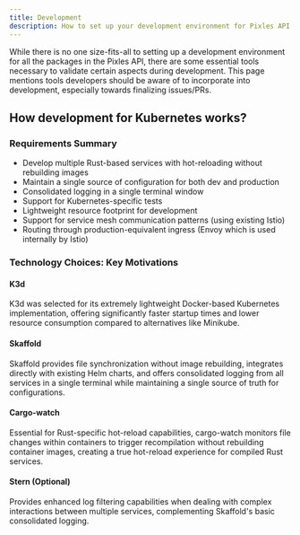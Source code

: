 ```yaml
---
title: Development
description: How to set up your development environment for Pixles API.
---
```


While there is no one size-fits-all to setting up a development environment for all the packages in the Pixles API, there are some essential tools necessary to validate certain aspects during development. This page mentions tools developers should be aware of to incorporate into development, especially towards finalizing issues/PRs.

## How development for Kubernetes works?

### Requirements Summary

- Develop multiple Rust-based services with hot-reloading without rebuilding images
- Maintain a single source of configuration for both dev and production
- Consolidated logging in a single terminal window
- Support for Kubernetes-specific tests
- Lightweight resource footprint for development
- Support for service mesh communication patterns (using existing Istio)
- Routing through production-equivalent ingress (Envoy which is used internally by Istio)

### Technology Choices: Key Motivations

#### K3d

K3d was selected for its extremely lightweight Docker-based Kubernetes implementation, offering significantly faster startup times and lower resource consumption compared to alternatives like Minikube.

#### Skaffold

Skaffold provides file synchronization without image rebuilding, integrates directly with existing Helm charts, and offers consolidated logging from all services in a single terminal while maintaining a single source of truth for configurations.

#### Cargo-watch

Essential for Rust-specific hot-reload capabilities, cargo-watch monitors file changes within containers to trigger recompilation without rebuilding container images, creating a true hot-reload experience for compiled Rust services.

#### Stern (Optional)

Provides enhanced log filtering capabilities when dealing with complex interactions between multiple services, complementing Skaffold's basic consolidated logging.
